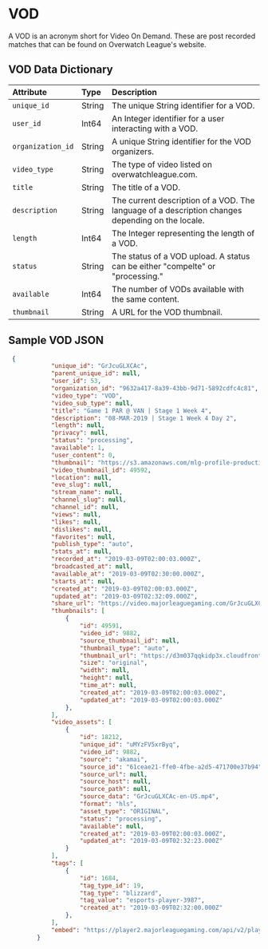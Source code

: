 # VOD
A VOD is an acronym short for Video On Demand. These are post recorded matches that can be found on Overwatch League's website.

## VOD Data Dictionary
| Attribute           | Type  | Description |
|:--------------------|:------|:------------|
|`unique_id`|String|The unique String identifier for a  VOD.|
|`user_id`|Int64|An Integer identifier for a user interacting with a VOD.|
|`organization_id`|String|A unique String identifier for the VOD organizers.|
|`video_type`|String|The type of video listed on overwatchleague.com.|
|`title`|String|The title of a VOD.|
|`description`|String|The current description of a VOD. The language of a description changes depending on the locale.|
|`length`|Int64|The Integer representing the length of a VOD.|
|`status`|String|The status of a VOD upload. A status can be either "compelte" or "processing."|
|`available`|Int64|The number of VODs available with the same content.|
|`thumbnail`|String|A URL for the VOD thumbnail.|


## Sample VOD JSON
```json
 {
            "unique_id": "GrJcuGLXCAc",
            "parent_unique_id": null,
            "user_id": 53,
            "organization_id": "9632a417-8a39-43bb-9d71-5892cdfc4c81",
            "video_type": "VOD",
            "video_sub_type": null,
            "title": "Game 1 PAR @ VAN | Stage 1 Week 4",
            "description": "08-MAR-2019 | Stage 1 Week 4 Day 2",
            "length": null,
            "privacy": null,
            "status": "processing",
            "available": 1,
            "user_content": 0,
            "thumbnail": "https://s3.amazonaws.com/mlg-profile-production/forge/784248eb-eebe-4e02-8174-1896e089265b-1280x720?v=1552098683",
            "video_thumbnail_id": 49592,
            "location": null,
            "eve_slug": null,
            "stream_name": null,
            "channel_slug": null,
            "channel_id": null,
            "views": null,
            "likes": null,
            "dislikes": null,
            "favorites": null,
            "publish_type": "auto",
            "stats_at": null,
            "recorded_at": "2019-03-09T02:00:03.000Z",
            "broadcasted_at": null,
            "available_at": "2019-03-09T02:30:00.000Z",
            "starts_at": null,
            "created_at": "2019-03-09T02:00:03.000Z",
            "updated_at": "2019-03-09T02:32:09.000Z",
            "share_url": "https://video.majorleaguegaming.com/GrJcuGLXCAc",
            "thumbnails": [
                {
                    "id": 49591,
                    "video_id": 9882,
                    "source_thumbnail_id": null,
                    "thumbnail_type": "auto",
                    "thumbnail_url": "https://d3m037qqkidp3x.cloudfront.net/ISP/m/2RJqwy/media.jpg",
                    "size": "original",
                    "width": null,
                    "height": null,
                    "time_at": null,
                    "created_at": "2019-03-09T02:00:03.000Z",
                    "updated_at": "2019-03-09T02:00:03.000Z"
                },
            ],
            "video_assets": [
                {
                    "id": 18212,
                    "unique_id": "uMYzFV5xrByq",
                    "video_id": 9882,
                    "source": "akamai",
                    "source_id": "61ceae21-ffe0-4fbe-a2d5-471700e37b94",
                    "source_url": null,
                    "source_host": null,
                    "source_path": null,
                    "source_data": "GrJcuGLXCAc-en-US.mp4",
                    "format": "hls",
                    "asset_type": "ORIGINAL",
                    "status": "processing",
                    "available": null,
                    "created_at": "2019-03-09T02:00:03.000Z",
                    "updated_at": "2019-03-09T02:32:23.000Z"
                }
            ],
            "tags": [
                {
                    "id": 1684,
                    "tag_type_id": 19,
                    "tag_type": "blizzard",
                    "tag_value": "esports-player-3987",
                    "created_at": "2019-03-09T02:32:00.000Z"
                },
            ],
            "embed": "https://player2.majorleaguegaming.com/api/v2/player/embed/vod/owl-web?vid=GrJcuGLXCAc&lang=undefined"
        }
```